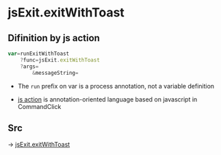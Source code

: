 # jsExit.exitWithToast

## Difinition by js action

```js.js
var=runExitWithToast
	?func=jsExit.exitWithToast
	?args=
		&messageString=
```

- The `run` prefix on var is a process annotation, not a variable definition

- [js action](#) is annotation-oriented language based on javascript in CommandClick

## Src

-> [jsExit.exitWithToast](https://github.com/puutaro/CommandClick/blob/master/app/src/main/java/com/puutaro/commandclick/fragment_lib/terminal_fragment/js_interface/system/JsExit.kt#L30)


